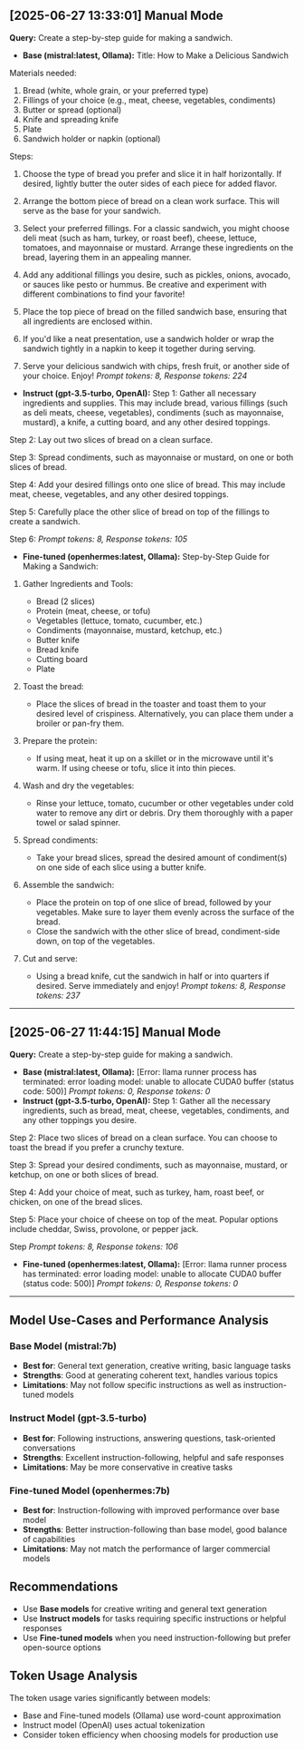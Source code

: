 ## [2025-06-27 13:33:01] Manual Mode
**Query:** Create a step-by-step guide for making a sandwich.

- **Base (mistral:latest, Ollama):**
  Title: How to Make a Delicious Sandwich

Materials needed:
1. Bread (white, whole grain, or your preferred type)
2. Fillings of your choice (e.g., meat, cheese, vegetables, condiments)
3. Butter or spread (optional)
4. Knife and spreading knife
5. Plate
6. Sandwich holder or napkin (optional)

Steps:

1. Choose the type of bread you prefer and slice it in half horizontally. If desired, lightly butter the outer sides of each piece for added flavor.

2. Arrange the bottom piece of bread on a clean work surface. This will serve as the base for your sandwich.

3. Select your preferred fillings. For a classic sandwich, you might choose deli meat (such as ham, turkey, or roast beef), cheese, lettuce, tomatoes, and mayonnaise or mustard. Arrange these ingredients on the bread, layering them in an appealing manner.

4. Add any additional fillings you desire, such as pickles, onions, avocado, or sauces like pesto or hummus. Be creative and experiment with different combinations to find your favorite!

5. Place the top piece of bread on the filled sandwich base, ensuring that all ingredients are enclosed within.

6. If you'd like a neat presentation, use a sandwich holder or wrap the sandwich tightly in a napkin to keep it together during serving.

7. Serve your delicious sandwich with chips, fresh fruit, or another side of your choice. Enjoy!
  _Prompt tokens: 8, Response tokens: 224_
- **Instruct (gpt-3.5-turbo, OpenAI):**
  Step 1: Gather all necessary ingredients and supplies. This may include bread, various fillings (such as deli meats, cheese, vegetables), condiments (such as mayonnaise, mustard), a knife, a cutting board, and any other desired toppings.

Step 2: Lay out two slices of bread on a clean surface.

Step 3: Spread condiments, such as mayonnaise or mustard, on one or both slices of bread.

Step 4: Add your desired fillings onto one slice of bread. This may include meat, cheese, vegetables, and any other desired toppings.

Step 5: Carefully place the other slice of bread on top of the fillings to create a sandwich.

Step 6:
  _Prompt tokens: 8, Response tokens: 105_
- **Fine-tuned (openhermes:latest, Ollama):**
  Step-by-Step Guide for Making a Sandwich:

1. Gather Ingredients and Tools:
   - Bread (2 slices)
   - Protein (meat, cheese, or tofu)
   - Vegetables (lettuce, tomato, cucumber, etc.)
   - Condiments (mayonnaise, mustard, ketchup, etc.)
   - Butter knife
   - Bread knife
   - Cutting board
   - Plate

2. Toast the bread:
   - Place the slices of bread in the toaster and toast them to your desired level of crispiness. Alternatively, you can place them under a broiler or pan-fry them.

3. Prepare the protein:
   - If using meat, heat it up on a skillet or in the microwave until it's warm. If using cheese or tofu, slice it into thin pieces.

4. Wash and dry the vegetables:
   - Rinse your lettuce, tomato, cucumber or other vegetables under cold water to remove any dirt or debris. Dry them thoroughly with a paper towel or salad spinner.

5. Spread condiments:
   - Take your bread slices, spread the desired amount of condiment(s) on one side of each slice using a butter knife.

6. Assemble the sandwich:
   - Place the protein on top of one slice of bread, followed by your vegetables. Make sure to layer them evenly across the surface of the bread.
   - Close the sandwich with the other slice of bread, condiment-side down, on top of the vegetables.

7. Cut and serve:
   - Using a bread knife, cut the sandwich in half or into quarters if desired. Serve immediately and enjoy!
  _Prompt tokens: 8, Response tokens: 237_

---
## [2025-06-27 11:44:15] Manual Mode
**Query:** Create a step-by-step guide for making a sandwich.

- **Base (mistral:latest, Ollama):**
  [Error: llama runner process has terminated: error loading model: unable to allocate CUDA0 buffer (status code: 500)]
  _Prompt tokens: 0, Response tokens: 0_
- **Instruct (gpt-3.5-turbo, OpenAI):**
  Step 1: Gather all the necessary ingredients, such as bread, meat, cheese, vegetables, condiments, and any other toppings you desire.

Step 2: Place two slices of bread on a clean surface. You can choose to toast the bread if you prefer a crunchy texture.

Step 3: Spread your desired condiments, such as mayonnaise, mustard, or ketchup, on one or both slices of bread.

Step 4: Add your choice of meat, such as turkey, ham, roast beef, or chicken, on one of the bread slices.

Step 5: Place your choice of cheese on top of the meat. Popular options include cheddar, Swiss, provolone, or pepper jack.

Step
  _Prompt tokens: 8, Response tokens: 106_
- **Fine-tuned (openhermes:latest, Ollama):**
  [Error: llama runner process has terminated: error loading model: unable to allocate CUDA0 buffer (status code: 500)]
  _Prompt tokens: 0, Response tokens: 0_

---

## Model Use-Cases and Performance Analysis

### Base Model (mistral:7b)
- **Best for**: General text generation, creative writing, basic language tasks
- **Strengths**: Good at generating coherent text, handles various topics
- **Limitations**: May not follow specific instructions as well as instruction-tuned models

### Instruct Model (gpt-3.5-turbo)
- **Best for**: Following instructions, answering questions, task-oriented conversations
- **Strengths**: Excellent instruction-following, helpful and safe responses
- **Limitations**: May be more conservative in creative tasks

### Fine-tuned Model (openhermes:7b)
- **Best for**: Instruction-following with improved performance over base model
- **Strengths**: Better instruction-following than base model, good balance of capabilities
- **Limitations**: May not match the performance of larger commercial models

## Recommendations

- Use **Base models** for creative writing and general text generation
- Use **Instruct models** for tasks requiring specific instructions or helpful responses
- Use **Fine-tuned models** when you need instruction-following but prefer open-source options

## Token Usage Analysis

The token usage varies significantly between models:
- Base and Fine-tuned models (Ollama) use word-count approximation
- Instruct model (OpenAI) uses actual tokenization
- Consider token efficiency when choosing models for production use
